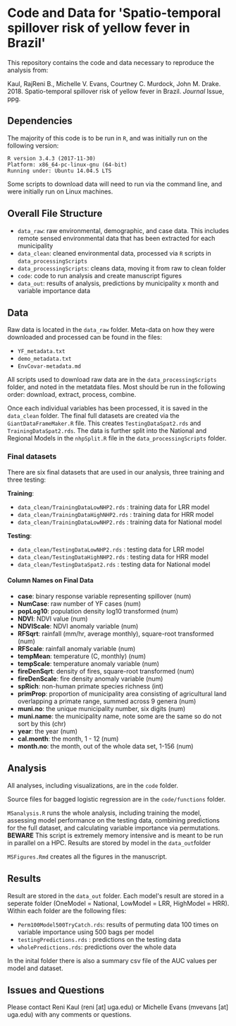 # Code and Data for 'Spatio-temporal spillover risk of yellow fever in Brazil'

This repository contains the code and data necessary to reproduce the analysis from:

Kaul, RajReni B., Michelle V. Evans, Courtney C. Murdock, John M. Drake. 2018. Spatio-temporal spillover risk of yellow fever in Brazil. *Journal* Issue, ppg.

## Dependencies

The majority of this code is to be run in `R`, and was initially run on the following version:

    R version 3.4.3 (2017-11-30)
    Platform: x86_64-pc-linux-gnu (64-bit)
    Running under: Ubuntu 14.04.5 LTS

Some scripts to download data will need to run via the command line, and were initially run on Linux machines.

## Overall File Structure

- `data_raw`: raw environmental, demographic, and case data. This includes remote sensed environmental data that has been extracted for each municipality
- `data_clean`: cleaned environmental data, processed via `R` scripts in `data_processingScripts`
- `data_processingScripts`: cleans data, moving it from raw to clean folder
- `code`: code to run analysis and create manuscript figures
- `data_out`: results of analysis, predictions by municipality x month and variable importance data

## Data

Raw data is located in the `data_raw` folder. Meta-data on how they were downloaded and processed can be found in the files:

- `YF_metadata.txt`
- `demo_metadata.txt`
- `EnvCovar-metadata.md`

All scripts used to download raw data are in the `data_processingScripts` folder, and noted in the metatdata files. Most should be run in the following order: download, extract, process, combine.

Once each individual variables has been processed, it is saved in the `data_clean` folder. The final full datasets are created via the `GiantDataFrameMaker.R` file. This creates `TestingDataSpat2.rds` and `TrainingDataSpat2.rds`. The data is further split into the National and Regional Models in the `nhpSplit.R` file in the `data_processingScripts` folder.

### Final datasets

There are six final datasets that are used in our analysis, three training and three testing:

**Training**:

- `data_clean/TrainingDataLowNHP2.rds` : training data for LRR model
- `data_clean/TrainingDataHighNHP2.rds` : training data for HRR model
- `data_clean/TrainingDataLowNHP2.rds` : training data for National model

**Testing**:

- `data_clean/TestingDataLowNHP2.rds` : testing data for LRR model
- `data_clean/TestingDataHighNHP2.rds` : testing data for HRR model
- `data_clean/TestingDataSpat2.rds` : testing data for National model


####  Column Names on Final Data

  - **case**: binary response variable representing spillover (num)
  - **NumCase**: raw number of YF cases (num)
  - **popLog10**: population density log10 transformed (num)
  - **NDVI**: NDVI value (num)
  - **NDVIScale**: NDVI anomaly variable (num)
  - **RFSqrt**: rainfall (mm/hr, average monthly), square-root transformed (num)
  - **RFScale**: rainfall anomaly variable (num)
  - **tempMean**: temperature (C, monthly) (num)
  - **tempScale**: temperature anomaly variable (num)
  - **fireDenSqrt**: density of fires, square-root transformed (num)
  - **fireDenScale**: fire density anomaly variable (num)
  - **spRich**: non-human primate species richness (int)
  - **primProp**: proportion of municipality area consisting of agricultural land overlapping a primate range, summed across 9 genera (num)
  - **muni.no**: the unique municipality number, six digits (num)
  - **muni.name**: the municipality name, note some are the same so do not sort by this (chr)
  - **year**: the year (num)
  - **cal.month**: the month, 1 - 12 (num)
  - **month.no**: the month, out of the whole data set, 1-156 (num)

## Analysis

All analyses, including visualizations, are in the `code` folder.

Source files for bagged logistic regression are in the `code/functions` folder.

`MSanalysis.R` runs the whole analysis, including training the model, assessing model performance on the testing data, combining predictions for the full dataset, and calculating variable importance via permutations. **BEWARE** This script is extremely memory intensive and is meant to be run in parallel on a HPC. Results are stored by model in the `data_out`folder

`MSFigures.Rmd` creates all the figures in the manuscript.

## Results

Result are stored in the `data_out` folder. Each model's result are stored in a seperate folder (OneModel = National, LowModel = LRR, HighModel = HRR). Within each folder are the following files:

- `Perm100Model500TryCatch.rds`: results of permuting data 100 times on variable importance using 500 bags per model
- `testingPredictions.rds` : predictions on the testing data
- `wholePredictions.rds`: predictions over the whole data

In the inital folder there is also a summary csv file of the AUC values per model and dataset.

## Issues and Questions

Please contact Reni Kaul (reni [at] uga.edu) or Michelle Evans (mvevans [at] uga.edu) with any comments or questions.
